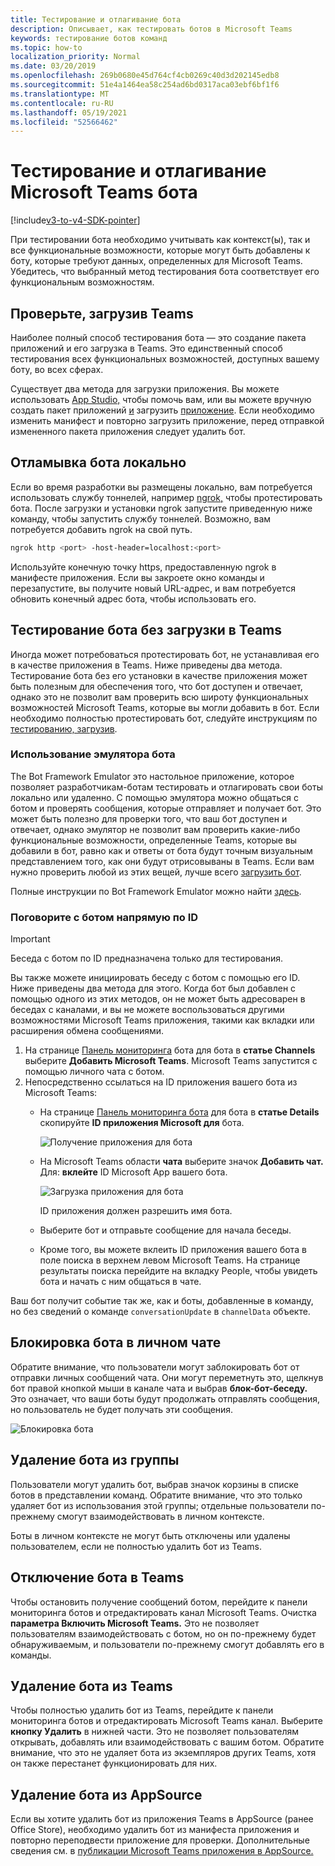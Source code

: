 ```yaml
---
title: Тестирование и отлагивание бота
description: Описывает, как тестировать ботов в Microsoft Teams
keywords: тестирование ботов команд
ms.topic: how-to
localization_priority: Normal
ms.date: 03/20/2019
ms.openlocfilehash: 269b0680e45d764cf4cb0269c40d3d202145edb8
ms.sourcegitcommit: 51e4a1464ea58c254ad6bd0317aca03ebf6bf1f6
ms.translationtype: MT
ms.contentlocale: ru-RU
ms.lasthandoff: 05/19/2021
ms.locfileid: "52566462"
---
```

# <a name="test-and-debug-your-microsoft-teams-bot"></a>Тестирование и отлагивание Microsoft Teams бота

[!include[v3-to-v4-SDK-pointer](~/includes/v3-to-v4-pointer-bots.md)]

При тестировании бота необходимо учитывать как контекст(ы), так и все функциональные возможности, которые могут быть добавлены к боту, которые требуют данных, определенных для Microsoft Teams. Убедитесь, что выбранный метод тестирования бота соответствует его функциональным возможностям.

## <a name="test-by-uploading-to-teams"></a>Проверьте, загрузив Teams

Наиболее полный способ тестирования бота — это создание пакета приложений и его загрузка в Teams. Это единственный способ тестирования всех функциональных возможностей, доступных вашему боту, во всех сферах.

Существует два метода для загрузки приложения. Вы можете использовать [App Studio,](~/concepts/build-and-test/app-studio-overview.md) чтобы помочь вам, или вы можете вручную создать пакет приложений [и](~/concepts/build-and-test/apps-package.md) загрузить [приложение](~/concepts/deploy-and-publish/apps-upload.md). Если необходимо изменить манифест и повторно загрузить приложение, [](#deleting-a-bot-from-teams) перед отправкой измененного пакета приложения следует удалить бот.

## <a name="debug-your-bot-locally"></a>Отламывка бота локально

Если во время разработки вы размещены локально, вам потребуется использовать службу тоннелей, например [ngrok,](https://ngrok.com/) чтобы протестировать бота. После загрузки и установки ngrok запустите приведенную ниже команду, чтобы запустить службу тоннелей. Возможно, вам потребуется добавить ngrok на свой путь.

```bash
ngrok http <port> -host-header=localhost:<port>
```

Используйте конечную точку https, предоставленную ngrok в манифесте приложения. Если вы закроете окно команды и перезапустите, вы получите новый URL-адрес, и вам потребуется обновить конечный адрес бота, чтобы использовать его.

## <a name="testing-your-bot-without-uploading-to-teams"></a>Тестирование бота без загрузки в Teams

Иногда может потребоваться протестировать бот, не устанавливая его в качестве приложения в Teams. Ниже приведены два метода. Тестирование бота без его установки в качестве приложения может быть полезным для обеспечения того, что бот доступен и отвечает, однако это не позволит вам проверить всю широту функциональных возможностей Microsoft Teams, которые вы могли добавить в бот. Если необходимо полностью протестировать бот, следуйте инструкциям по [тестированию, загрузив](#test-by-uploading-to-teams).

### <a name="use-the-bot-emulator"></a>Использование эмулятора бота

The Bot Framework Emulator это настольное приложение, которое позволяет разработчикам-ботам тестировать и отлагировать свои боты локально или удаленно. С помощью эмулятора можно общаться с ботом и проверять сообщения, которые отправляет и получает бот. Это может быть полезно для проверки того, что ваш бот доступен и отвечает, однако эмулятор не позволит вам проверить какие-либо функциональные возможности, определенные Teams, которые вы добавили в бот, равно как и ответы от бота будут точным визуальным представлением того, как они будут отрисовываны в Teams. Если вам нужно проверить любой из этих вещей, лучше всего [загрузить бот](#test-by-uploading-to-teams).

Полные инструкции по Bot Framework Emulator можно найти [здесь](/azure/bot-service/bot-service-debug-emulator?view=azure-bot-service-4.0&preserve-view=true).

### <a name="talk-to-your-bot-directly-by-id"></a>Поговорите с ботом напрямую по ID

>[!Important]
>Беседа с ботом по ID предназначена только для тестирования.

Вы также можете инициировать беседу с ботом с помощью его ID. Ниже приведены два метода для этого. Когда бот был добавлен с помощью одного из этих методов, он не может быть адресоварен в беседах с каналами, и вы не можете воспользоваться другими возможностями Microsoft Teams приложения, такими как вкладки или расширения обмена сообщениями.

1. На странице [Панель мониторинга](https://dev.botframework.com/bots) бота для бота в **статье Channels** выберите **Добавить Microsoft Teams**. Microsoft Teams запустится с помощью личного чата с ботом.
2. Непосредственно ссылаться на ID приложения вашего бота из Microsoft Teams:
   * На странице [Панель мониторинга бота](https://dev.botframework.com/bots) для бота в **статье Details** скопируйте **ID приложения Microsoft для** бота.
  
     ![Получение приложения для бота](~/assets/images/bots_appid_botframework.png)
  
   * На Microsoft Teams области **чата** выберите значок **Добавить чат.** Для: **вклейте** ID Microsoft App вашего бота.
  
     ![Загрузка приложения для бота](~/assets/images/bots_uploading.png)

     ID приложения должен разрешить имя бота.

   * Выберите бот и отправьте сообщение для начала беседы.
   * Кроме того, вы можете вклеить ID приложения вашего бота в поле поиска в верхнем левом Microsoft Teams. На странице результаты поиска перейдите на вкладку People, чтобы увидеть бота и начать с ним общаться в чате.

Ваш бот получит событие так же, как и боты, добавленные в команду, но без сведений о команде `conversationUpdate` в `channelData` объекте.

## <a name="blocking-a-bot-in-personal-chat"></a>Блокировка бота в личном чате

Обратите внимание, что пользователи могут заблокировать бот от отправки личных сообщений чата. Они могут переметнуть это, щелкнув бот правой кнопкой мыши в канале чата и выбрав **блок-бот-беседу.** Это означает, что ваши боты будут продолжать отправлять сообщения, но пользователь не будет получать эти сообщения.

![Блокировка бота](~/assets/images/bots/botdisable.png)

## <a name="removing-a-bot-from-a-team"></a>Удаление бота из группы

Пользователи могут удалить бот, выбрав значок корзины в списке ботов в представлении команд. Обратите внимание, что это только удаляет бот из использования этой группы; отдельные пользователи по-прежнему смогут взаимодействовать в личном контексте.

Боты в личном контексте не могут быть отключены или удалены пользователем, если не полностью удалить бот из Teams.

## <a name="disabling-a-bot-in-teams"></a>Отключение бота в Teams

Чтобы остановить получение сообщений ботом, перейдите к панели мониторинга ботов и отредактировать канал Microsoft Teams. Очистка **параметра Включить Microsoft Teams.** Это не позволяет пользователям взаимодействовать с ботом, но он по-прежнему будет обнаруживаемым, и пользователи по-прежнему смогут добавлять его в команды.

## <a name="deleting-a-bot-from-teams"></a>Удаление бота из Teams

Чтобы полностью удалить бот из Teams, перейдите к панели мониторинга ботов и отредактировать Microsoft Teams канал. Выберите **кнопку Удалить** в нижней части. Это не позволяет пользователям открывать, добавлять или взаимодействовать с вашим ботом. Обратите внимание, что это не удаляет бота из экземпляров других Teams, хотя он также перестанет функционировать для них.

## <a name="removing-your-bot-from-appsource"></a>Удаление бота из AppSource

Если вы хотите удалить бот из приложения Teams в AppSource (ранее Office Store), необходимо удалить бот из манифеста приложения и повторно переподвести приложение для проверки. Дополнительные сведения см. в [публикации Microsoft Teams приложения в AppSource.](~/concepts/deploy-and-publish/apps-publish.md)
